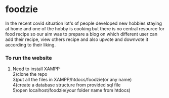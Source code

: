# foodzie
In the recent covid situation lot's of people developed new hobbies staying at home and one of the hobby is cooking but there is no central resource for food recipe so our aim 
was to prepare a blog on which different user can add their recipe, view others recipe and also upvote and downvote it according to their liking.

### To run the website
1) Need to install XAMPP<br>
2)clone the repo<br>
3)put all the files in XAMPP/htdocs/foodzie(or any name)<br>
4)create a database structure from provided sql file<br>
5)open localhost/foodzie(your folder name from htdocs)<br>
